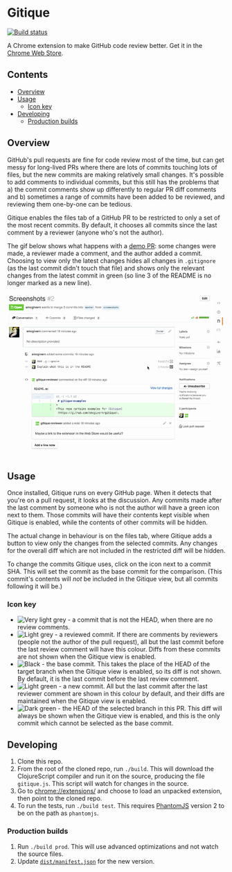 # Gitique

[![Build status](https://travis-ci.org/smcgivern/gitique.svg?branch=master)][travis]

A Chrome extension to make GitHub code review better. Get it in the
[Chrome Web Store][webstore].

## Contents

* [Overview](#overview)
* [Usage](#usage)
  * [Icon key](#icon-key)
* [Developing](#developing)
  * [Production builds](#production-builds)

## Overview

GitHub's pull requests are fine for code review most of the time, but can get messy for
long-lived PRs where there are lots of commits touching lots of files, but the new commits
are making relatively small changes. It's possible to add comments to individual commits,
but this still has the problems that a) the commit comments show up differently to regular
PR diff comments and b) sometimes a range of commits have been added to be reviewed, and
reviewing them one-by-one can be tedious.

Gitique enables the files tab of a GitHub PR to be restricted to only a set of the most
recent commits. By default, it chooses all commits since the last comment by a reviewer
(anyone who's not the author).

The gif below shows what happens with a [demo PR][demo-pr]: some changes were made, a
reviewer made a comment, and the author added a commit. Choosing to view only the latest
changes hides all changes in `.gitignore` (as the last commit didn't touch that file) and
shows only the relevant changes from the latest commit in green (so line 3 of the README
is no longer marked as a new line).

[![Demo gif](/doc/demo.gif)][demo-pr]

## Usage

Once installed, Gitique runs on every GitHub page. When it detects that you're on a pull
request, it looks at the discussion. Any commits made after the last comment by someone
who is not the author will have a green icon next to them. Those commits will have their
contents kept visible when Gitique is enabled, while the contents of other commits will be
hidden.

The actual change in behaviour is on the files tab, where Gitique adds a button to view
only the changes from the selected commits. Any changes for the overall diff which are not
included in the restricted diff will be hidden.

To change the commits Gitique uses, click on the icon next to a commit SHA. This will set
the commit as the base commit for the comparison. (This commit's contents will _not_ be
included in the Gitique view, but all commits following it will be.)

### Icon key

* ![Very light grey](https://cdn.rawgit.com/smcgivern/gitique/v0.2.0/doc/icons/default.svg) -
  a commit that is not the HEAD, when there are no review comments.
* ![Light grey](https://cdn.rawgit.com/smcgivern/gitique/v0.2.0/doc/icons/reviewed.svg) -
  a reviewed commit. If there are comments by reviewers (people not the author of the pull
  request), all but the last commit before the last review comment will have this
  colour. Diffs from these commits are not shown when the Gitique view is enabled.
* ![Black](https://cdn.rawgit.com/smcgivern/gitique/v0.2.0/doc/icons/base.svg) - the base
  commit. This takes the place of the HEAD of the target branch when the Gitique view is
  enabled, so its diff is not shown. By default, it is the last commit before the last
  review comment.
* ![Light green](https://cdn.rawgit.com/smcgivern/gitique/v0.2.0/doc/icons/new.svg) - a
  new commit. All but the last commit after the last reviewer comment are shown in this
  colour by default, and their diffs are maintained when the Gitique view is enabled.
* ![Dark green](https://cdn.rawgit.com/smcgivern/gitique/v0.2.0/doc/icons/head.svg) - the
  HEAD of the selected branch in this PR. This diff will always be shown when the Gitique
  view is enabled, and this is the only commit which cannot be selected as the base
  commit.

## Developing

1. Clone this repo.
2. From the root of the cloned repo, run `./build`. This will download the ClojureScript
   compiler and run it on the source, producing the file `gitique.js`. This script will
   watch for changes in the source.
3. Go to [chrome://extensions/](chrome://extensions/) and choose to load an unpacked
   extension, then point to the cloned repo.
4. To run the tests, run `./build test`. This requires [PhantomJS](http://phantomjs.org/)
   version 2 to be on the path as `phantomjs`.

### Production builds

1. Run `./build prod`. This will use advanced optimizations and not watch the source
   files.
2. Update [`dist/manifest.json`](dist/manifest.json) for the new version.

[travis]: https://travis-ci.org/smcgivern/gitique
[webstore]: https://chrome.google.com/webstore/detail/gitique/mmjofndmajimmdkeejmmlfljclmghomk
[demo-pr]: https://github.com/smcgivern/gitique-examples/pull/2
